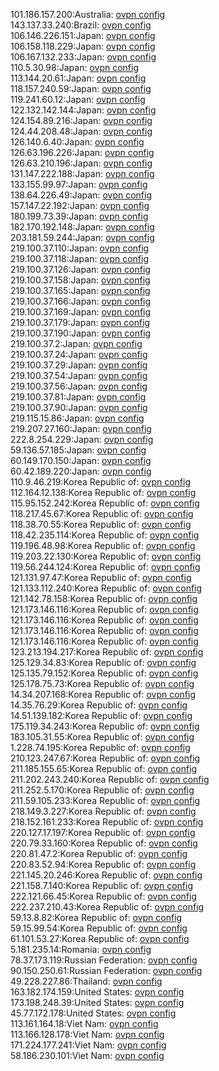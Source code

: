 101.186.157.200:Australia: [ovpn config](vpn/101_186_157_200.ovpn)  
143.137.33.240:Brazil: [ovpn config](vpn/143_137_33_240.ovpn)  
106.146.226.151:Japan: [ovpn config](vpn/106_146_226_151.ovpn)  
106.158.118.229:Japan: [ovpn config](vpn/106_158_118_229.ovpn)  
106.167.132.233:Japan: [ovpn config](vpn/106_167_132_233.ovpn)  
110.5.30.98:Japan: [ovpn config](vpn/110_5_30_98.ovpn)  
113.144.20.61:Japan: [ovpn config](vpn/113_144_20_61.ovpn)  
118.157.240.59:Japan: [ovpn config](vpn/118_157_240_59.ovpn)  
119.241.60.12:Japan: [ovpn config](vpn/119_241_60_12.ovpn)  
122.132.142.144:Japan: [ovpn config](vpn/122_132_142_144.ovpn)  
124.154.89.216:Japan: [ovpn config](vpn/124_154_89_216.ovpn)  
124.44.208.48:Japan: [ovpn config](vpn/124_44_208_48.ovpn)  
126.140.6.40:Japan: [ovpn config](vpn/126_140_6_40.ovpn)  
126.63.196.226:Japan: [ovpn config](vpn/126_63_196_226.ovpn)  
126.63.210.196:Japan: [ovpn config](vpn/126_63_210_196.ovpn)  
131.147.222.188:Japan: [ovpn config](vpn/131_147_222_188.ovpn)  
133.155.99.97:Japan: [ovpn config](vpn/133_155_99_97.ovpn)  
138.64.226.49:Japan: [ovpn config](vpn/138_64_226_49.ovpn)  
157.147.22.192:Japan: [ovpn config](vpn/157_147_22_192.ovpn)  
180.199.73.39:Japan: [ovpn config](vpn/180_199_73_39.ovpn)  
182.170.192.148:Japan: [ovpn config](vpn/182_170_192_148.ovpn)  
203.181.59.244:Japan: [ovpn config](vpn/203_181_59_244.ovpn)  
219.100.37.110:Japan: [ovpn config](vpn/219_100_37_110.ovpn)  
219.100.37.118:Japan: [ovpn config](vpn/219_100_37_118.ovpn)  
219.100.37.126:Japan: [ovpn config](vpn/219_100_37_126.ovpn)  
219.100.37.158:Japan: [ovpn config](vpn/219_100_37_158.ovpn)  
219.100.37.165:Japan: [ovpn config](vpn/219_100_37_165.ovpn)  
219.100.37.166:Japan: [ovpn config](vpn/219_100_37_166.ovpn)  
219.100.37.169:Japan: [ovpn config](vpn/219_100_37_169.ovpn)  
219.100.37.179:Japan: [ovpn config](vpn/219_100_37_179.ovpn)  
219.100.37.190:Japan: [ovpn config](vpn/219_100_37_190.ovpn)  
219.100.37.2:Japan: [ovpn config](vpn/219_100_37_2.ovpn)  
219.100.37.24:Japan: [ovpn config](vpn/219_100_37_24.ovpn)  
219.100.37.29:Japan: [ovpn config](vpn/219_100_37_29.ovpn)  
219.100.37.54:Japan: [ovpn config](vpn/219_100_37_54.ovpn)  
219.100.37.56:Japan: [ovpn config](vpn/219_100_37_56.ovpn)  
219.100.37.81:Japan: [ovpn config](vpn/219_100_37_81.ovpn)  
219.100.37.90:Japan: [ovpn config](vpn/219_100_37_90.ovpn)  
219.115.15.86:Japan: [ovpn config](vpn/219_115_15_86.ovpn)  
219.207.27.160:Japan: [ovpn config](vpn/219_207_27_160.ovpn)  
222.8.254.229:Japan: [ovpn config](vpn/222_8_254_229.ovpn)  
59.136.57.185:Japan: [ovpn config](vpn/59_136_57_185.ovpn)  
60.149.170.150:Japan: [ovpn config](vpn/60_149_170_150.ovpn)  
60.42.189.220:Japan: [ovpn config](vpn/60_42_189_220.ovpn)  
110.9.46.219:Korea Republic of: [ovpn config](vpn/110_9_46_219.ovpn)  
112.164.12.138:Korea Republic of: [ovpn config](vpn/112_164_12_138.ovpn)  
115.95.152.242:Korea Republic of: [ovpn config](vpn/115_95_152_242.ovpn)  
118.217.45.67:Korea Republic of: [ovpn config](vpn/118_217_45_67.ovpn)  
118.38.70.55:Korea Republic of: [ovpn config](vpn/118_38_70_55.ovpn)  
118.42.235.114:Korea Republic of: [ovpn config](vpn/118_42_235_114.ovpn)  
119.196.48.98:Korea Republic of: [ovpn config](vpn/119_196_48_98.ovpn)  
119.203.22.130:Korea Republic of: [ovpn config](vpn/119_203_22_130.ovpn)  
119.56.244.124:Korea Republic of: [ovpn config](vpn/119_56_244_124.ovpn)  
121.131.97.47:Korea Republic of: [ovpn config](vpn/121_131_97_47.ovpn)  
121.133.112.240:Korea Republic of: [ovpn config](vpn/121_133_112_240.ovpn)  
121.142.78.158:Korea Republic of: [ovpn config](vpn/121_142_78_158.ovpn)  
121.173.146.116:Korea Republic of: [ovpn config](vpn/121_173_146_116.ovpn)  
121.173.146.116:Korea Republic of: [ovpn config](vpn/121_173_146_116.ovpn)  
121.173.146.116:Korea Republic of: [ovpn config](vpn/121_173_146_116.ovpn)  
121.173.146.116:Korea Republic of: [ovpn config](vpn/121_173_146_116.ovpn)  
123.213.194.217:Korea Republic of: [ovpn config](vpn/123_213_194_217.ovpn)  
125.129.34.83:Korea Republic of: [ovpn config](vpn/125_129_34_83.ovpn)  
125.135.79.152:Korea Republic of: [ovpn config](vpn/125_135_79_152.ovpn)  
125.178.75.73:Korea Republic of: [ovpn config](vpn/125_178_75_73.ovpn)  
14.34.207.168:Korea Republic of: [ovpn config](vpn/14_34_207_168.ovpn)  
14.35.76.29:Korea Republic of: [ovpn config](vpn/14_35_76_29.ovpn)  
14.51.139.182:Korea Republic of: [ovpn config](vpn/14_51_139_182.ovpn)  
175.119.34.243:Korea Republic of: [ovpn config](vpn/175_119_34_243.ovpn)  
183.105.31.55:Korea Republic of: [ovpn config](vpn/183_105_31_55.ovpn)  
1.228.74.195:Korea Republic of: [ovpn config](vpn/1_228_74_195.ovpn)  
210.123.247.67:Korea Republic of: [ovpn config](vpn/210_123_247_67.ovpn)  
211.185.155.65:Korea Republic of: [ovpn config](vpn/211_185_155_65.ovpn)  
211.202.243.240:Korea Republic of: [ovpn config](vpn/211_202_243_240.ovpn)  
211.252.5.170:Korea Republic of: [ovpn config](vpn/211_252_5_170.ovpn)  
211.59.105.233:Korea Republic of: [ovpn config](vpn/211_59_105_233.ovpn)  
218.149.3.227:Korea Republic of: [ovpn config](vpn/218_149_3_227.ovpn)  
218.152.161.233:Korea Republic of: [ovpn config](vpn/218_152_161_233.ovpn)  
220.127.17.197:Korea Republic of: [ovpn config](vpn/220_127_17_197.ovpn)  
220.79.33.160:Korea Republic of: [ovpn config](vpn/220_79_33_160.ovpn)  
220.81.47.2:Korea Republic of: [ovpn config](vpn/220_81_47_2.ovpn)  
220.83.52.94:Korea Republic of: [ovpn config](vpn/220_83_52_94.ovpn)  
221.145.20.246:Korea Republic of: [ovpn config](vpn/221_145_20_246.ovpn)  
221.158.7.140:Korea Republic of: [ovpn config](vpn/221_158_7_140.ovpn)  
222.121.66.45:Korea Republic of: [ovpn config](vpn/222_121_66_45.ovpn)  
222.237.210.43:Korea Republic of: [ovpn config](vpn/222_237_210_43.ovpn)  
59.13.8.82:Korea Republic of: [ovpn config](vpn/59_13_8_82.ovpn)  
59.15.99.54:Korea Republic of: [ovpn config](vpn/59_15_99_54.ovpn)  
61.101.53.27:Korea Republic of: [ovpn config](vpn/61_101_53_27.ovpn)  
5.181.235.14:Romania: [ovpn config](vpn/5_181_235_14.ovpn)  
78.37.173.119:Russian Federation: [ovpn config](vpn/78_37_173_119.ovpn)  
90.150.250.61:Russian Federation: [ovpn config](vpn/90_150_250_61.ovpn)  
49.228.227.86:Thailand: [ovpn config](vpn/49_228_227_86.ovpn)  
163.182.174.159:United States: [ovpn config](vpn/163_182_174_159.ovpn)  
173.198.248.39:United States: [ovpn config](vpn/173_198_248_39.ovpn)  
45.77.172.178:United States: [ovpn config](vpn/45_77_172_178.ovpn)  
113.161.164.18:Viet Nam: [ovpn config](vpn/113_161_164_18.ovpn)  
113.166.128.178:Viet Nam: [ovpn config](vpn/113_166_128_178.ovpn)  
171.224.177.241:Viet Nam: [ovpn config](vpn/171_224_177_241.ovpn)  
58.186.230.101:Viet Nam: [ovpn config](vpn/58_186_230_101.ovpn)  
